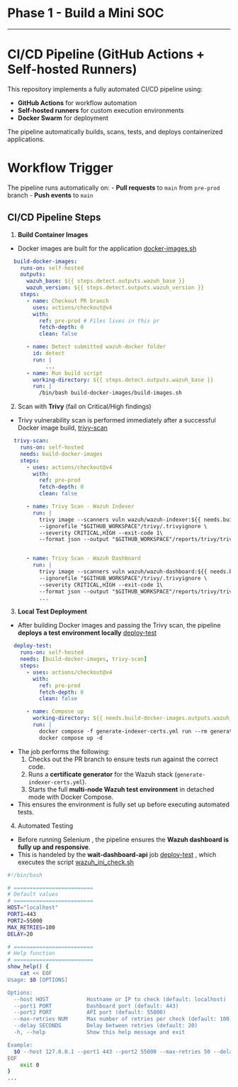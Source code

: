 # Phase 1 - Build a Mini SOC
--------------
# CI/CD Pipeline (GitHub Actions + Self-hosted Runners)

This repository implements a fully automated CI/CD pipeline using:
- **GitHub Actions** for workflow automation
- **Self-hosted runners** for custom execution environments
- **Docker Swarm** for deployment

The pipeline automatically builds, scans, tests, and deploys containerized applications.

# Workflow Trigger
The pipeline runs automatically on:
	- **Pull requests** to `main` from `pre-prod` branch
	- **Push events** to `main`

## CI/CD Pipeline Steps

1. **Build Container Images**
- Docker images are built for the application [docker-images.sh ](https://github.com/YESSEO/devops-chall/blob/main/.github/workflows/pr_wazuh_build.yml#L13)
```yaml
  build-docker-images:
    runs-on: self-hosted
    outputs:
      wazuh_base: ${{ steps.detect.outputs.wazuh_base }}
      wazuh_version: ${{ steps.detect.outputs.wazuh_version }}
    steps:
      - name: Checkout PR branch
        uses: actions/checkout@v4
        with:
          ref: pre-prod # Files lives in this pr
          fetch-depth: 0
          clean: false

      - name: Detect submitted wazuh-docker folder
        id: detect
        run: |
            ...
      - name: Run build script
        working-directory: ${{ steps.detect.outputs.wazuh_base }}
        run: |
          /bin/bash build-docker-images/build-images.sh
```


2. Scan with **Trivy** (fail on Critical/High findings)
- Trivy vulnerability scan is performed immediately after a successful Docker image build, [trivy-scan](https://github.com/YESSEO/devops-chall/blob/main/.github/workflows/pr_wazuh_build.ymll#L50)
```yaml
  trivy-scan:
    runs-on: self-hosted
    needs: build-docker-images
    steps:
      - uses: actions/checkout@v4
        with:
          ref: pre-prod
          fetch-depth: 0
          clean: false

      - name: Trivy Scan - Wazuh Indexer
        run: |
          trivy image --scanners vuln wazuh/wazuh-indexer:${{ needs.build-docker-images.outputs.wazuh_version }} \
          --ignorefile "$GITHUB_WORKSPACE"/trivy/.trivyignore \
          --severity CRITICAL,HIGH --exit-code 1\
          --format json --output "$GITHUB_WORKSPACE"/reports/trivy/trivy-wazuh-indexer.json \


      - name: Trivy Scan - Wazuh Dashboard
        run: |
          trivy image --scanners vuln wazuh/wazuh-dashboard:${{ needs.build-docker-images.outputs.wazuh_version }} \
          --ignorefile "$GITHUB_WORKSPACE"/trivy/.trivyignore \
          --severity CRITICAL,HIGH --exit-code 1\
          --format json --output "$GITHUB_WORKSPACE"/reports/trivy/trivy-wazuh-dashboard.json
          ...
```

3. **Local Test Deployment**
 -  After building Docker images and passing the Trivy scan, the pipeline **deploys a test environment locally** [deploy-test](https://github.com/YESSEO/devops-chall/blob/main/.github/workflows/pr_wazuh_build.yml#L90)
```yaml
  deploy-test:
    runs-on: self-hosted
    needs: [build-docker-images, trivy-scan]
    steps:
      - uses: actions/checkout@v4
        with:
          ref: pre-prod
          fetch-depth: 0
          clean: false

      - name: Compose up
        working-directory: ${{ needs.build-docker-images.outputs.wazuh_base }}/multi-node
        run: |
          docker compose -f generate-indexer-certs.yml run --rm generator && \
          docker compose up -d
```
- The job performs the following:
    1. Checks out the PR branch to ensure tests run against the correct code.
    2. Runs a **certificate generator** for the Wazuh stack (`generate-indexer-certs.yml`).
    3. Starts the full **multi-node Wazuh test environment** in detached mode with Docker Compose.
- This ensures the environment is fully set up before executing automated tests.

4. Automated Testing
- Before running Selenium , the pipeline ensures the **Wazuh dashboard is fully up and responsive**.
- This is handeled by the **wait-dashboard-api** job [deploy-test](https://github.com/YESSEO/devops-chall/blob/main/.github/workflows/pr_wazuh_build.yml#L106) , which executes the script [wazuh_ini_check.sh](https://github.com/YESSEO/devops-chall/blob/main/tests/selenium/wazuh_init_check.sh)
```sh
#!/bin/bash

# =========================
# Default values
# =========================
HOST="localhost"
PORT1=443
PORT2=55000
MAX_RETRIES=100
DELAY=20

# =========================
# Help function
# =========================
show_help() {
    cat << EOF
Usage: $0 [OPTIONS]

Options:
  --host HOST            Hostname or IP to check (default: localhost)
  --port1 PORT           Dashboard port (default: 443)
  --port2 PORT           API port (default: 55000)
  --max-retries NUM      Max number of retries per check (default: 100)
  --delay SECONDS        Delay between retries (default: 20)
  -h, --help             Show this help message and exit

Example:
  $0 --host 127.0.0.1 --port1 443 --port2 55000 --max-retries 50 --delay 10
EOF
    exit 0
}
...
```